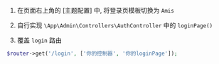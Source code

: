 1. 在页面右上角的 [主题配置] 中, 将登录页模板切换为 `Amis`

2. 自行实现 `\App\Admin\Controllers\AuthController` 中的 `loginPage()`

3. 覆盖 `login` 路由

```php
$router->get('/login', ['你的控制器', '你的loginPage']);
```
